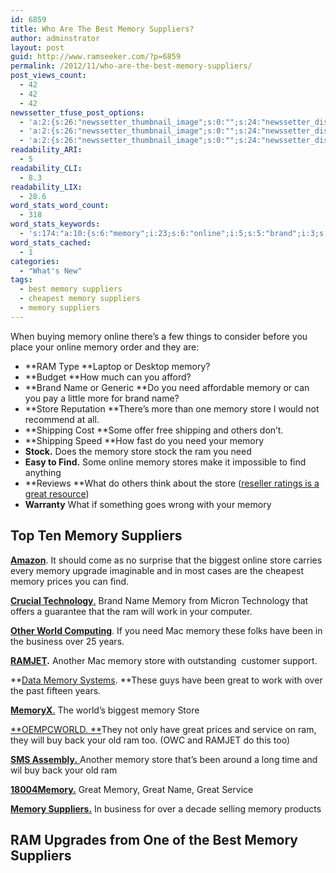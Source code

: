 ```yaml
---
id: 6859
title: Who Are The Best Memory Suppliers?
author: adminstrator
layout: post
guid: http://www.ramseeker.com/?p=6859
permalink: /2012/11/who-are-the-best-memory-suppliers/
post_views_count:
  - 42
  - 42
  - 42
newssetter_tfuse_post_options:
  - 'a:2:{s:26:"newssetter_thumbnail_image";s:0:"";s:24:"newssetter_disable_image";s:4:"true";}'
  - 'a:2:{s:26:"newssetter_thumbnail_image";s:0:"";s:24:"newssetter_disable_image";s:4:"true";}'
  - 'a:2:{s:26:"newssetter_thumbnail_image";s:0:"";s:24:"newssetter_disable_image";s:4:"true";}'
readability_ARI:
  - 5
readability_CLI:
  - 8.3
readability_LIX:
  - 28.6
word_stats_word_count:
  - 318
word_stats_keywords:
  - 's:174:"a:10:{s:6:"memory";i:23;s:6:"online";i:5;s:5:"brand";i:3;s:4:"name";i:4;s:4:"need";i:4;s:5:"store";i:8;s:8:"shipping";i:3;s:4:"find";i:3;s:5:"great";i:6;s:9:"suppliers";i:3;}";'
word_stats_cached:
  - 1
categories:
  - "What's New"
tags:
  - best memory suppliers
  - cheapest memory suppliers
  - memory suppliers
---
```

When buying memory online there&#8217;s a few things to consider before you place your online memory order and they are:

  * **RAM Type **Laptop or Desktop memory?
  * **Budget **How much can you afford?
  * **Brand Name or Generic **Do you need affordable memory or can you pay a little more for brand name?
  * **Store Reputation **There&#8217;s more than one memory store I would not recommend at all.
  * **Shipping Cost **Some offer free shipping and others don&#8217;t.
  * **Shipping Speed **How fast do you need your memory
  * **Stock.** Does the memory store stock the ram you need
  * **Easy to Find.** Some online memory stores make it impossible to find anything
  * **Reviews **What do others think about the store ([reseller ratings is a great resource][1])
  * **Warranty** What if something goes wrong with your memory

## **Top Ten Memory Suppliers**

[**Amazon**][2]. It should come as no surprise that the biggest online store carries every memory upgrade imaginable and in most cases are the cheapest memory prices you can find.

[**Crucial Technology**.][3] Brand Name Memory from Micron Technology that offers a guarantee that the ram will work in your computer.

[**Other World Computing**][4]. If you need Mac memory these folks have been in the business over 25 years.

**[RAMJET][5].** Another Mac memory store with outstanding  customer support.

**[Data Memory Systems][6]. **These guys have been great to work with over the past fifteen years.

[**MemoryX**.][7] The world&#8217;s biggest memory Store

[**OEMPCWORLD. **][8]They not only have great prices and service on ram, they will buy back your old ram too. (OWC and RAMJET do this too)

[**SMS Assembly.** ][9]Another memory store that&#8217;s been around a long time and wil buy back your old ram

[**18004Memory.**][3] Great Memory, Great Name, Great Service

[**Memory Suppliers.**][10] In business for over a decade selling memory products

## RAM Upgrades from One of the Best Memory Suppliers

&nbsp;

&nbsp;

&nbsp;

&nbsp;

&nbsp;

&nbsp;

&nbsp;

 [1]: http://www.resellerratings.com
 [2]: http://www.amazon.com/?_encoding=UTF8&tag=ramseeker-20&linkCode=ur2&camp=1789&creative=390957
 [3]: http://www.anrdoezrs.net/click-1548159-10273954
 [4]: http://www.macsales.com
 [5]: http://www.ramjet.com "ramjet"
 [6]: http://www.datamemorysystems.com
 [7]: http://www.memoryx.net
 [8]: http://www.oempcworld.com
 [9]: http://www.smsassembly.com
 [10]: http://www.memorysuppliers.com